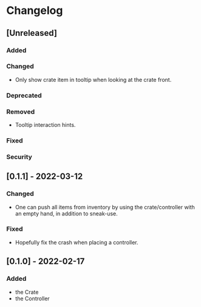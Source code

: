 # Changelog

## [Unreleased]

### Added

### Changed

* Only show crate item in tooltip when looking at the crate front.

### Deprecated

### Removed

* Tooltip interaction hints.

### Fixed

### Security

## [0.1.1] - 2022-03-12

### Changed

* One can push all items from inventory by using the crate/controller with an empty hand, in addition to sneak-use.

### Fixed

* Hopefully fix the crash when placing a controller.

## [0.1.0] - 2022-02-17

### Added

* the Crate
* the Controller
